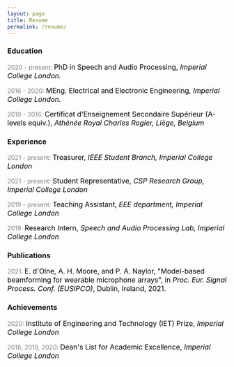 ```yaml
---
layout: page
title: Resume
permalink: /resume/
---
```

<!-- Download a detailed PDF <a style="color:#4CAE04" href="../assets/cv.pdf">here</a>. -->
<!-- ;text-decoration: underline;text-decoration-color: #4CAE04;text-decoration-thickness: 2px;text-underline-position: under; -->
<h3 style="color:#111111"> Education </h3>

<p style="color:#828282"> 2020 - present: <ins style="color:#000000; font-size:16px; text-decoration: none;"> PhD in Speech and Audio Processing, <i> Imperial College London.</i></ins></p>

<p style="color:#828282"> 2016 - 2020: <ins style="color:#000000; font-size:16px; text-decoration: none;"> MEng. Electrical and Electronic Engineering, <i> Imperial College London.</i></ins></p>

<p style="color:#828282"> 2010 - 2016: <ins style="color:#000000; font-size:16px; text-decoration: none;"> Certificat d'Enseignement Secondaire Supérieur (A-levels equiv.), <i> Athénée Royal Charles Rogier, Liège, Belgium</i></ins></p>

<h3 style="color:#111111"> Experience </h3>
<p style="color:#828282"> 2021 - present: <ins style="color:#000000; font-size:16px; text-decoration: none;"> Treasurer, <i> IEEE Student Branch, Imperial College London</i></ins></p>
<p style="color:#828282"> 2021 - present: <ins style="color:#000000; font-size:16px; text-decoration: none;"> Student Representative, <i> CSP Research Group, Imperial College London</i></ins></p>
<p style="color:#828282"> 2019 - present: <ins style="color:#000000; font-size:16px; text-decoration: none;"> Teaching Assistant, <i> EEE department, Imperial College London</i></ins></p>
<p style="color:#828282"> 2019: <ins style="color:#000000; font-size:16px; text-decoration: none;"> Research Intern, <i>Speech and Audio Processing Lab, Imperial College London</i></ins></p>

<h3 style="color:#111111"> Publications </h3>
<p style="color:#828282"> 2021: <ins style="color:#000000; font-size:16px; text-decoration: none;"> E. d'Olne, A. H. Moore, and P. A. Naylor, "Model-based beamforming for wearable microphone arrays", in <i>Proc.  Eur.  Signal  Process.  Conf. (EUSIPCO)</i>, Dublin, Ireland, 2021.</ins></p>


<h3 style="color:#111111"> Achievements </h3>
<p style="color:#828282"> 2020: <ins style="color:#000000; font-size:16px; text-decoration: none;"> Institute of Engineering and Technology (IET) Prize, <i>Imperial College London</i></ins></p>

<p style="color:#828282"> 2018, 2019, 2020: <ins style="color:#000000; font-size:16px; text-decoration: none;"> Dean's List for Academic Excellence, <i>Imperial College London</i></ins></p>
